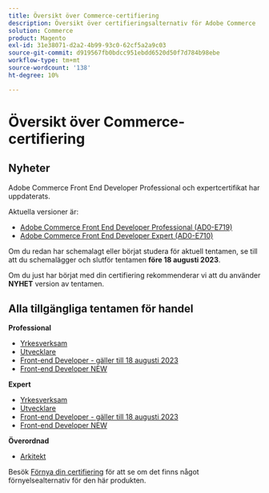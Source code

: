 ```yaml
---
title: Översikt över Commerce-certifiering
description: Översikt över certifieringsalternativ för Adobe Commerce
solution: Commerce
product: Magento
exl-id: 31e38071-d2a2-4b99-93c0-62cf5a2a9c03
source-git-commit: d919567fb0bdcc951ebdd6520d50f7d784b98ebe
workflow-type: tm+mt
source-wordcount: '138'
ht-degree: 10%

---
```


# Översikt över Commerce-certifiering

## Nyheter

Adobe Commerce Front End Developer Professional och expertcertifikat har uppdaterats.

Aktuella versioner är:

* [Adobe Commerce Front End Developer Professional (AD0-E719)](/help/certifications/ac/ac-p-fedeveloper.md)
* [Adobe Commerce Front End Developer Expert (AD0-E710)](/help/certifications/ac/ac-e-fedeveloper.md)

Om du redan har schemalagt eller börjat studera för aktuell tentamen, se till att du schemalägger och slutför tentamen **före 18 augusti 2023**.

Om du just har börjat med din certifiering rekommenderar vi att du använder **NYHET** version av tentamen.

## Alla tillgängliga tentamen för handel

**Professional**

* [Yrkesverksam](/help/certifications/ac/ac-p-business.md) <!--AD0-E712-->
* [Utvecklare](/help/certifications/ac/ac-p-developer.md) <!--AD0-E717-->
* [Front-end Developer - gäller till 18 augusti 2023](/help/certifications/ac/ac-p-fedeveloper.md) <!--AD0-E719-->
* [Front-end Developer NEW](/help/certifications/ac/ac-p-fedeveloper0623.md)

**Expert**

* [Yrkesverksam](/help/certifications/ac/ac-e-business.md) <!--AD0-E708-->
* [Utvecklare](/help/certifications/ac/ac-e-developer.md) <!--AD0-E716-->
* [Front-end Developer - gäller till 18 augusti 2023](/help/certifications/ac/ac-e-fedeveloper.md) <!--AD0-E710-->
* [Front-end Developer NEW](/help/certifications/ac/ac-e-fedeveloper0623.md)

**Överordnad**

* [Arkitekt](/help/certifications/ac/ac-m-architect.md) <!--AD0-E718-->

Besök [Förnya din certifiering](/help/certifications/renew.md) för att se om det finns något förnyelsealternativ för den här produkten.
